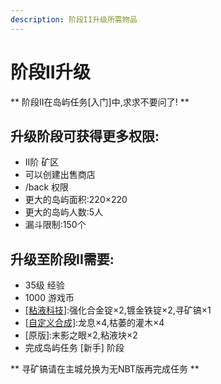 ```yaml
---
description: 阶段II升级所需物品
---
```


# 阶段II升级

** 阶段II在岛屿任务\[入门\]中,求求不要问了! **

## 升级阶段可获得更多权限:  
- II阶 矿区  
- 可以创建出售商店  
- /back 权限  
- 更大的岛屿面积:220×220  
- 更大的岛屿人数:5人  
- 漏斗限制:150个 

## 升级至阶段II需要:  
- 35级 经验  
- 1000 游戏币  
- [\[粘液科技\]](https://doc.skycraft.cn/plugins/slimefun):强化合金锭×2,镀金铁锭×2,寻矿镐×1  
- [\[自定义合成\]](https://doc.skycraft.cn/plugins/minetinker):龙息×4,枯萎的灌木×4  
- \[原版\]:末影之眼×2,粘液块×2  
- 完成岛屿任务 \[新手\] 阶段    

** 寻矿镐请在主城兑换为无NBT版再完成任务 **



